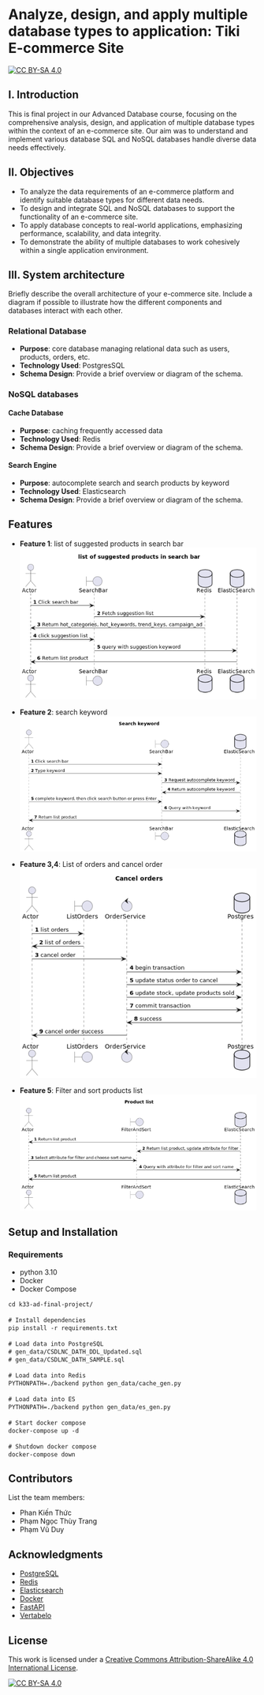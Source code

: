 # Analyze, design, and apply multiple database types to application: Tiki E-commerce Site
[![CC BY-SA 4.0][cc-by-sa-shield]][cc-by-sa]

## I. Introduction

This is final project in our Advanced Database course, focusing on the comprehensive analysis, design, and application of multiple database types within the context of an e-commerce site. Our aim was to understand and implement various database SQL and NoSQL databases handle diverse data needs effectively.

## II. Objectives

- To analyze the data requirements of an e-commerce platform and identify suitable database types for different data needs.
- To design and integrate SQL and NoSQL databases to support the functionality of an e-commerce site.
- To apply database concepts to real-world applications, emphasizing performance, scalability, and data integrity.
- To demonstrate the ability of multiple databases to work cohesively within a single application environment.

## III. System architecture

Briefly describe the overall architecture of your e-commerce site. Include a diagram if possible to illustrate how the different components and databases interact with each other.

### Relational Database

- **Purpose**: core database managing relational data such as users, products, orders, etc.
- **Technology Used**: PostgresSQL
- **Schema Design**: Provide a brief overview or diagram of the schema.

### NoSQL databases

#### Cache Database
- **Purpose**: caching frequently accessed data
- **Technology Used**: Redis
- **Schema Design**: Provide a brief overview or diagram of the schema.

#### Search Engine
- **Purpose**: autocomplete search and search products by keyword
- **Technology Used**: Elasticsearch
- **Schema Design**: Provide a brief overview or diagram of the schema.

## Features

- **Feature 1**: list of suggested products in search bar
![suggestion-list.png](resources/suggestion-list.png)

- **Feature 2**: search keyword
![search-keyword.png](resources/search-keyword.png)

- **Feature 3,4**: List of orders and cancel order
![order-list.png](resources/cancel.png)

- **Feature 5**: Filter and sort products list
![filter-sort.png](resources/productlist.png)

## Setup and Installation

### Requirements
- python 3.10
- Docker
- Docker Compose

```shell
cd k33-ad-final-project/

# Install dependencies
pip install -r requirements.txt

# Load data into PostgreSQL
# gen_data/CSDLNC_DATH_DDL_Updated.sql
# gen_data/CSDLNC_DATH_SAMPLE.sql

# Load data into Redis
PYTHONPATH=./backend python gen_data/cache_gen.py

# Load data into ES
PYTHONPATH=./backend python gen_data/es_gen.py

# Start docker compose 
docker-compose up -d

# Shutdown docker compose
docker-compose down
```


## Contributors

List the team members:
- Phan Kiến Thức
- Phạm Ngọc Thùy Trang
- Phạm Vũ Duy

## Acknowledgments

- [PostgreSQL](https://www.postgresql.org/)
- [Redis](https://redis.io/)
- [Elasticsearch](https://www.elastic.co/)
- [Docker](https://www.docker.com/)
- [FastAPI](https://fastapi.tiangolo.com/)
- [Vertabelo](https://www.vertabelo.com/)


## License

This work is licensed under a
[Creative Commons Attribution-ShareAlike 4.0 International License][cc-by-sa].

[![CC BY-SA 4.0][cc-by-sa-image]][cc-by-sa]

[cc-by-sa]: http://creativecommons.org/licenses/by-sa/4.0/
[cc-by-sa-image]: https://licensebuttons.net/l/by-sa/4.0/88x31.png
[cc-by-sa-shield]: https://img.shields.io/badge/License-CC%20BY--SA%204.0-lightgrey.svg